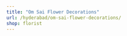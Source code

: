 ```yaml
---
title: "Om Sai Flower Decorations"
url: /hyderabad/om-sai-flower-decorations/
shop: florist
---
```


